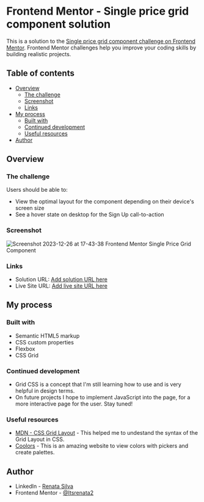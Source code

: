 # Frontend Mentor - Single price grid component solution

This is a solution to the [Single price grid component challenge on Frontend Mentor](https://www.frontendmentor.io/challenges/single-price-grid-component-5ce41129d0ff452fec5abbbc). Frontend Mentor challenges help you improve your coding skills by building realistic projects. 

## Table of contents

- [Overview](#overview)
  - [The challenge](#the-challenge)
  - [Screenshot](#screenshot)
  - [Links](#links)
- [My process](#my-process)
  - [Built with](#built-with)
  - [Continued development](#continued-development)
  - [Useful resources](#useful-resources)
- [Author](#author)

## Overview

### The challenge

Users should be able to:

- View the optimal layout for the component depending on their device's screen size
- See a hover state on desktop for the Sign Up call-to-action

### Screenshot

![Screenshot 2023-12-26 at 17-43-38 Frontend Mentor Single Price Grid Component](https://github.com/Itsrenata2/FrontEnd-Mentor-Project-Grid-Component/assets/99251703/67ae3d4b-3e1d-496b-8d84-c5490aba8bef)

### Links

- Solution URL: [Add solution URL here](https://your-solution-url.com)
- Live Site URL: [Add live site URL here](https://your-live-site-url.com)

## My process

### Built with

- Semantic HTML5 markup
- CSS custom properties
- Flexbox
- CSS Grid
  
### Continued development

- Grid CSS is a concept that I'm still learning how to use and is very helpful in design terms.
- On future projects I hope to implement JavaScript into the page, for a more interactive page for the user. Stay tuned!

### Useful resources

- [MDN - CSS Grid Layout](https://developer.mozilla.org/pt-BR/docs/Web/CSS/CSS_grid_layout) - This helped me to undestand the syntax of the Grid Layout in CSS.
- [Coolors](https://coolors.co/) - This is an amazing website to view colors with pickers and create palettes.

## Author

- LinkedIn - [Renata Silva](www.linkedin.com/in/renata-silva22)
- Frontend Mentor - [@Itsrenata2](https://www.frontendmentor.io/profile/Itsrenata2)
